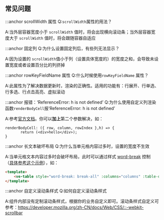 ## 常见问题

:::anchor scrollWidth 属性
Q:`scrollWidth`属性的用法？

A:当外层容器宽度小于 `scrollWidth` 值时，将会出现横向滚动条；当外层容器宽度大于 `scrollWidth` 值时，将会跟随容器自适应

:::anchor 固定列
Q:为什么设置固定列后，有些列无法显示？

A:因为设置的 `scrollWidth`值小于列（设置具体宽度的）的宽度之和，会导致未设置宽度或者设置百分比的列挤掉

:::anchor rowKeyFieldName 属性
Q:什么时候使用`rowKeyFieldName` 属性？

A:此属性为了解决数据更新时，渲染的正确性。适用的功能有：行展开、行单选、行多选、行点击高亮、虚拟滚动

:::anchor 报错：‘ReferenceError: h is not defined’
Q:为什么使用自定义列渲染函数`renderBodyCell`报‘ReferenceError: h is not defined’

A:参考[官方文档](https://cn.vuejs.org/v2/guide/render-function.html#JSX)。你可以**加上**第二个参数解决，如：

```
renderBodyCell: ({ row, column, rowIndex },h) => {
       return (<div>hello</div>);
}
```

:::anchor 长文本破坏布局
Q:为什么当单元格内容过多时，设置的宽度不生效

A:当单元格文本内容过多时会破坏布局，此时可以通过样式 [word-break](https://developer.mozilla.org/zh-CN/docs/Web/CSS/word-break) 控制（[具体参考这个示例](#/zh/doc/table/column-width?anchor=long-text-destroys-layout)），如：

```html
<template>
    <ve-table style="word-break: break-all" :columns="columns" :table-data="tableData" />
</template>
```

:::anchor 自定义滚动条样式
Q:如何自定义滚动条样式

A:组件内部没有定制滚动条样式，根据你的业务自定义即可。滚动条样式自定义可参考：https://developer.mozilla.org/zh-CN/docs/Web/CSS/::-webkit-scrollbar
